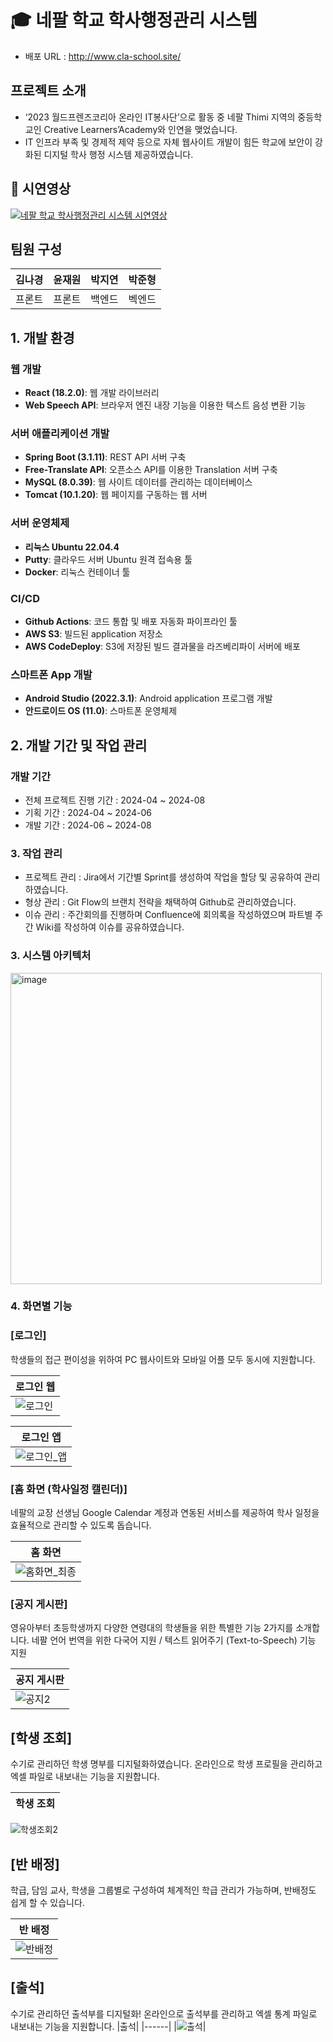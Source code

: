 # 🎓 네팔 학교 학사행정관리 시스템

- 배포 URL : http://www.cla-school.site/

## 프로젝트 소개
  - ‘2023 월드프렌즈코리아 온라인 IT봉사단’으로 활동 중 네팔 Thimi 지역의 중등학교인 Creative Learners’Academy와 인연을 맺었습니다.
  - IT 인프라 부족 및 경제적 제약 등으로 자체 웹사이트 개발이 힘든 학교에 보안이 강화된 디지털 학사 행정 시스템 제공하였습니다.

## 🎥 시연영상
[![네팔 학교 학사행정관리 시스템 시연영상](https://img.youtube.com/vi/UAfsIZcydPI/0.jpg )](https://www.youtube.com/watch?v=UAfsIZcydPI)

## 팀원 구성
|김나경|윤재원|박지연|박준형|
|------|---|---|---|
|프론트|프론트|백엔드|벡엔드|

## 1. 개발 환경

### 웹 개발
- **React (18.2.0)**: 웹 개발 라이브러리
- **Web Speech API**: 브라우저 엔진 내장 기능을 이용한 텍스트 음성 변환 기능

### 서버 애플리케이션 개발
- **Spring Boot (3.1.11)**: REST API 서버 구축
- **Free-Translate API**: 오픈소스 API를 이용한 Translation 서버 구축
- **MySQL (8.0.39)**: 웹 사이트 데이터를 관리하는 데이터베이스
- **Tomcat (10.1.20)**: 웹 페이지를 구동하는 웹 서버

### 서버 운영체제
- **리눅스 Ubuntu 22.04.4**
- **Putty**: 클라우드 서버 Ubuntu 원격 접속용 툴
- **Docker**: 리눅스 컨테이너 툴

### CI/CD
- **Github Actions**: 코드 통합 및 배포 자동화 파이프라인 툴
- **AWS S3**: 빌드된 application 저장소
- **AWS CodeDeploy**: S3에 저장된 빌드 결과물을 라즈베리파이 서버에 배포

### 스마트폰 App 개발
- **Android Studio (2022.3.1)**: Android application 프로그램 개발
- **안드로이드 OS (11.0)**: 스마트폰 운영체제

## 2. 개발 기간 및 작업 관리
### 개발 기간
- 전체 프로젝트 진행 기간 : 2024-04 ~ 2024-08
- 기획 기간 : 2024-04 ~ 2024-06
- 개발 기간 : 2024-06 ~ 2024-08

### 3. 작업 관리
- 프로젝트 관리 : Jira에서 기간별 Sprint를 생성하여 작업을 할당 및 공유하여 관리하였습니다.
- 형상 관리 : Git Flow의 브랜치 전략을 채택하여 Github로 관리하였습니다.
- 이슈 관리 : 주간회의를 진행하며 Confluence에 회의록을 작성하였으며 파트별 주간 Wiki를 작성하여 이슈를 공유하였습니다.

### 3. 시스템 아키텍처
<img width="498" alt="image" src="https://github.com/user-attachments/assets/d5dd3f57-6d41-4a94-b066-1ef715c01ed3">

### 4. 화면별 기능
### [로그인]
학생들의 접근 편이성을 위하여 PC 웹사이트와 모바일 어플 모두 동시에 지원합니다.

|로그인 웹|
|------|
|![로그인](https://github.com/user-attachments/assets/e5e4aa94-8e87-459c-8c23-a46b1b391da2)|

|로그인 앱|
|------|
|![로그인_앱](https://github.com/user-attachments/assets/a9b1d747-ad66-4a58-b5f5-ca622aea9979)|

### [홈 화면 (학사일정 캘린더)]
네팔의 교장 선생님 Google Calendar 계정과 연동된 서비스를 제공하여 
학사 일정을 효율적으로 관리할 수 있도록 돕습니다.
 
|홈 화면|
|------|
|![홈화면_최종](https://github.com/user-attachments/assets/7eb661f1-0cb3-4b7c-bc1d-a5e08d1663a9)|

### [공지 게시판]
영유아부터 초등학생까지 다양한 연령대의 학생들을 위한 특별한 기능 2가지를 소개합니다.
네팔 언어 번역을 위한 다국어 지원 / 텍스트 읽어주기 (Text-to-Speech) 기능 지원


|공지 게시판|
|------|
|![공지2](https://github.com/user-attachments/assets/bd892c45-5631-4d3a-9d74-5177f3392600)|


## [학생 조회]
수기로 관리하던 학생 명부를 디지털화하였습니다.
온라인으로 학생 프로필을 관리하고 엑셀 파일로 내보내는 기능을 지원합니다.

|학생 조회|
|------|
![학생조회2](https://github.com/user-attachments/assets/203b4ce0-9e15-4517-80fc-f2b3174b0fe1)

## [반 배정]
학급, 담임 교사, 학생을 그룹별로 구성하여 체계적인 학급 관리가 가능하며, 반배정도 쉽게 할 수 있습니다.

|반 배정|
|------|
|![반배정](https://github.com/user-attachments/assets/bcd1cc09-8c4c-4416-9617-ed7b76c30639)|



## [출석]
수기로 관리하던 출석부를 디지털화! 
온라인으로 출석부를 관리하고 엑셀 통계 파일로 내보내는 기능을 지원합니다.
|출석|
|------|
|![출석](https://github.com/user-attachments/assets/bcd1cc09-8c4c-4416-9617-ed7b76c30639)|


